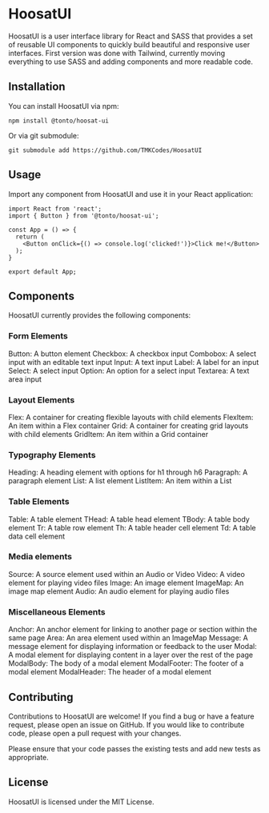 # HoosatUI
HoosatUI is a user interface library for React and SASS that provides a set of reusable UI components to quickly build beautiful and responsive user interfaces. First version was done with Tailwind, currently moving everything to use SASS and adding components and more readable code.

## Installation
You can install HoosatUI via npm:

```
npm install @tonto/hoosat-ui
```

Or via git submodule:

```
git submodule add https://github.com/TMKCodes/HoosatUI
```


## Usage
Import any component from HoosatUI and use it in your React application:

```
import React from 'react';
import { Button } from '@tonto/hoosat-ui';

const App = () => {
  return (
    <Button onClick={() => console.log('clicked!')}>Click me!</Button>
  );
}

export default App;
```

## Components
HoosatUI currently provides the following components:

### Form Elements
Button: A button element
Checkbox: A checkbox input
Combobox: A select input with an editable text input
Input: A text input
Label: A label for an input
Select: A select input
Option: An option for a select input
Textarea: A text area input

### Layout Elements
Flex: A container for creating flexible layouts with child elements
FlexItem: An item within a Flex container
Grid: A container for creating grid layouts with child elements
GridItem: An item within a Grid container

### Typography Elements
Heading: A heading element with options for h1 through h6
Paragraph: A paragraph element
List: A list element
ListItem: An item within a List

### Table Elements
Table: A table element
THead: A table head element
TBody: A table body element
Tr: A table row element
Th: A table header cell element
Td: A table data cell element

### Media elements
Source: A source element used within an Audio or Video
Video: A video element for playing video files
Image: An image element
ImageMap: An image map element
Audio: An audio element for playing audio files


### Miscellaneous Elements
Anchor: An anchor element for linking to another page or section within the same page
Area: An area element used within an ImageMap
Message: A message element for displaying information or feedback to the user
Modal: A modal element for displaying content in a layer over the rest of the page
ModalBody: The body of a modal element
ModalFooter: The footer of a modal element
ModalHeader: The header of a modal element

## Contributing
Contributions to HoosatUI are welcome! If you find a bug or have a feature request, please open an issue on GitHub. If you would like to contribute code, please open a pull request with your changes.

Please ensure that your code passes the existing tests and add new tests as appropriate.

## License
HoosatUI is licensed under the MIT License.